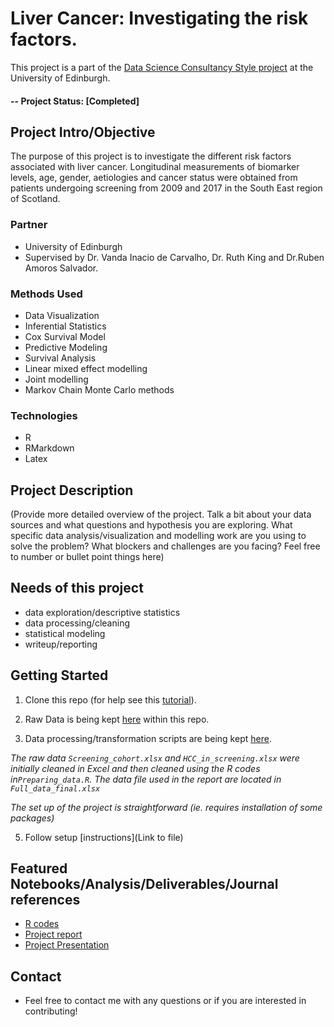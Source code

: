 # Liver Cancer: Investigating the risk factors.
This project is a part of the [Data Science Consultancy Style project](https://www.ed.ac.uk/maths/msc/stats/stats-data-science/study-programme) at the University of Edinburgh.

#### -- Project Status: [Completed]

## Project Intro/Objective
The purpose of this project is to investigate the different risk factors associated with liver cancer. Longitudinal measurements of biomarker levels, age, gender, aetiologies and cancer status were obtained from patients undergoing screening from 2009 and 2017 in the South East region of Scotland. 

### Partner
* University of Edinburgh
* Supervised by Dr. Vanda Inacio de Carvalho, Dr. Ruth King and Dr.Ruben Amoros Salvador.


### Methods Used
* Data Visualization
* Inferential Statistics
* Cox Survival Model
* Predictive Modeling
* Survival Analysis
* Linear mixed effect modelling 
* Joint modelling 
* Markov Chain Monte Carlo methods


### Technologies
* R 
* RMarkdown
* Latex

## Project Description
(Provide more detailed overview of the project.  Talk a bit about your data sources and what questions and hypothesis you are exploring. What specific data analysis/visualization and modelling work are you using to solve the problem? What blockers and challenges are you facing?  Feel free to number or bullet point things here)

## Needs of this project

- data exploration/descriptive statistics
- data processing/cleaning
- statistical modeling
- writeup/reporting

## Getting Started

1. Clone this repo (for help see this [tutorial](https://help.github.com/articles/cloning-a-repository/)).
2. Raw Data is being kept [here](https://github.com/ErRos2107/Consultancy-Project-1/tree/master/Data) within this repo.

   
    
3. Data processing/transformation scripts are being kept [here](https://github.com/ErRos2107/Consultancy-Project-1/tree/master/Codes).

 *The raw data `Screening_cohort.xlsx` and `HCC_in_screening.xlsx` were initially cleaned in Excel and then cleaned using the R codes in`Preparing_data.R`. The data file used in the report are located in `Full_data_final.xlsx`*

*The set up of the project is straightforward (ie. requires installation of some packages)*  

5. Follow setup [instructions](Link to file)

## Featured Notebooks/Analysis/Deliverables/Journal references 
* [R codes](https://github.com/ErRos2107/Consultancy-Project-1/tree/master/Codes)
* [Project report](https://github.com/ErRos2107/Consultancy-Project-1/blob/master/Report/MSc%20Project%20-%20UoE.pdf)
* [Project Presentation](link)


## Contact  
* Feel free to contact me with any questions or if you are interested in contributing!
